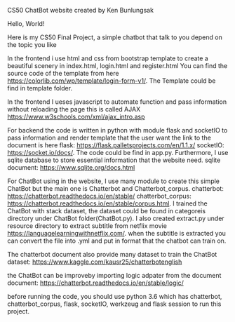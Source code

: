 CS50 ChatBot website created by Ken Bunlungsak

Hello, World!

Here is my CS50 Final Project, a simple chatbot that talk to you depend on the topic you like

In the frontend i use html and css from bootstrap template to create a beautiful scenery in index.html, login.html and register.html
You can find the source code of the template from here https://colorlib.com/wp/template/login-form-v1/. The Template could be find in template folder.

In the frontend I ueses javascript to automate function and pass information without reloading the page this is called AJAX https://www.w3schools.com/xml/ajax_intro.asp

For backend the code is written in python with module flask and socketIO to pass information and render template that the user want
the link to the document is here flask: https://flask.palletsprojects.com/en/1.1.x/ socketIO: https://socket.io/docs/. The code could be find in app.py. Furthermore, I use sqlite database to store essential information that the website need. sqlite document: https://www.sqlite.org/docs.html

For ChatBot using in the website, I use many module to create this simple ChatBot but the main one is Chatterbot and Chatterbot_corpus.
 chatterbot: https://chatterbot.readthedocs.io/en/stable/ chatterbot_corpus: https://chatterbot.readthedocs.io/en/stable/corpus.html. I trained the ChatBot with stack dataset, the dataset could be found in categoreis directory under ChatBot folder(ChatBot.py). I also created extract.py under resource directory to extract subtitle from netflix movie  https://languagelearningwithnetflix.com/. when the subtitle is extracted you can convert the file into .yml and put in format that the chatbot can train on.

The chatterbot document also provide many dataset to train the ChatBot dataset: https://www.kaggle.com/kausr25/chatterbotenglish

the ChatBot can be improveby importing logic adpater from the document document: https://chatterbot.readthedocs.io/en/stable/logic/

before running the code, you should use python 3.6 which has chatterbot, chatterbot_corpus, flask, socketIO, werkzeug and flask session to run this project.
